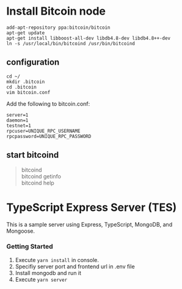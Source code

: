 # Install Bitcoin node
```
add-apt-repository ppa:bitcoin/bitcoin
apt-get update
apt-get install libboost-all-dev libdb4.8-dev libdb4.8++-dev
ln -s /usr/local/bin/bitcoind /usr/bin/bitcoind
```
## configuration
```
cd ~/
mkdir .bitcoin
cd .bitcoin
vim bitcoin.conf
```
Add the following to bitcoin.conf:
```
server=1
daemon=1
testnet=1
rpcuser=UNIQUE_RPC_USERNAME
rpcpassword=UNIQUE_RPC_PASSWORD
```
## start bitcoind
>bitcoind  
>bitcoind getinfo  
>bitcoind help  

# TypeScript Express Server (TES)

This is a sample server using Express, TypeScript, MongoDB, and Mongoose.

### Getting Started

1. Execute `yarn install` in console.
2. Specifiy server port and frontend url in .env file
3. Install mongodb and run it
4. Execute `yarn server`


